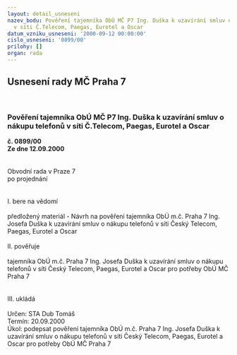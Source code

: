 ```yaml
---
layout: detail_usneseni
nazev_bodu: Pověření tajemníka ObÚ MČ P7 Ing. Duška k uzavírání smluv o nákupu telefonů
  v síti Č.Telecom, Paegas, Eurotel a Oscar
datum_vzniku_usneseni: '2000-09-12 00:00:00'
cislo_usneseni: '0899/00'
prilohy: []
organ: rada
---
```

<div id="ucUsn_pList" class="usn">
	<span><h2>Usnesení rady MČ Praha 7 </h2>
<br></span><div class="standBody">
<span><h3>Pověření tajemníka ObÚ MČ P7 Ing. Duška k uzavírání smluv o nákupu telefonů v síti Č.Telecom, Paegas, Eurotel a Oscar</h3></span><div class="center">
		<strong>č. 0899/00</strong><br>
	</div>
<div class="center">
		<strong>Ze dne 12.09.2000</strong><br><br>
	</div>     <br>Obvodní rada v Praze 7<br>po projednání<br><br><br>I.	bere na vědomí<br><br> předložený materiál - Návrh na pověření tajemníka ObÚ m.č. Praha 7 Ing. Josefa Duška k uzavírání smluv o nákupu telefonů v síti Český Telecom, Paegas, Eurotel a Oscar<br><br>II.	pověřuje <br><br>tajemníka ObÚ m.č. Praha 7 Ing. Josefa Duška  k uzavírání smluv o nákupu telefonů v síti Český Telecom, Paegas, Eurotel a Oscar pro potřeby ObÚ MČ Praha 7	<br><br><br>III.	ukládá <br><br> Určen:	     	STA Dub Tomáš<br>Termín: 20.09.2000<br>Úkol:	podepsat pověření tajemníka ObÚ m.č. Praha 7 Ing. Josefa Duška k uzavírání smluv o nákupu telefonů v síti Český Telecom, Paegas, Eurotel a Oscar pro potřeby ObÚ MČ Praha 7<br> <br>
</div>
</div>